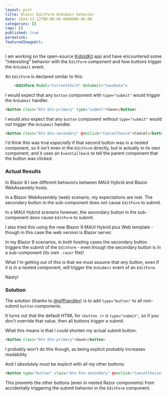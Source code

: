 ```yaml
---
layout: post
title: Blazor EditForm OnSubmit behavior
date: 2024-12-12T00:00:00.0000000-06:00
categories: []
tags: []
published: true
permalink: 
featuredImageUrl: 
---
```

I am working on the open-source [KidsIdKit](https://github.com/missingchildrenmn/KidsIdKit) app and have encountered some "interesting" behavior with the `EditForm` component and how buttons trigger the `OnSubmit` event.

An `EditForm` is declared similar to this:

```html
    <EditForm Model="CurrentChild" OnSubmit="SaveData">
```

I would expect that any `button` component with `type="submit"` would trigger the `OnSubmit` handler.

```html
<button class="btn btn-primary" type="submit">Save</button>
```

I would also expect that any `button` component _without_ `type="submit"` would _not_ trigger the `OnSubmit` handler.

```html
<button class="btn btn-secondary" @onclick="CancelChoice">Cancel</button>
```

I'd think this was true _especially_ if that second button was in a nested component, so it isn't even in the `EditForm` directly, but is actually in its own component, and it uses an `EventCallback` to tell the parent component that the button was clicked.

### Actual Results

In Blazor 8 I see different behaviors between MAUI Hybrid and Blazor WebAssembly hosts.

In a Blazor WebAssembly (web) scenario, my expectations are met. The secondary button in the sub-component does _not_ cause `EditForm` to submit.

In a MAUI Hybrid scenario however, the secondary button in the sub-component _does_ cause `EditForm` to submit.

I also tried this using the new Blazor 9 MAUI Hybrid plus Web template - though in this case the web version is Blazor server.

In my Blazor 9 scenarios, in _both_ hosting cases the secondary button triggers the submit of the `EditForm` - even though the secondary button is in a sub-component (its own `.razor` file)!

What I'm getting out of this is that we must assume that _any button_, even if it is in a nested component, will trigger the `OnSubmit` event of an `EditForm`.

Nasty!

### Solution

The solution (thanks to [@jeffhandley](https://elk.zone/fosstodon.org/@jeffhandley@hachyderm.io)) is to add `type="button"` to all non-submit `button` components.

It turns out that the default HTML for `<button />` is `type="submit"`, so if you don't override that value, then all buttons trigger a submit.

What this means is that I _could_ shorten my actual submit button:

```html
<button class="btn btn-primary">Save</button>
```

I probably won't do this though, as being explicit probably increases readability.

And I _absolutely must_ be explicit with all my other buttons:

```html
<button type="button" class="btn btn-secondary" @onclick="CancelChoice">Cancel</button>
```

This prevents the other buttons (even in nested Razor components) from accidentally triggering the submit behavior in the `EditForm` component.